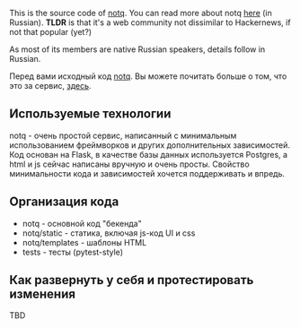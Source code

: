 This is the source code of [notq](https://notq.ru). You can read more about notq [here](https://notq.ru/238) (in Russian). **TLDR** is that it's a web community not dissimilar to Hackernews, if not that popular (yet?)

As most of its members are native Russian speakers, details follow in Russian.

Перед вами исходный код [notq](https://notq.ru). Вы можете почитать больше о том, что это за сервис, [здесь](https://notq.ru/238).

## Используемые технологии
notq - очень простой сервис, написанный с минимальным использованием фреймворков и других дополнительных зависимостей. Код основан на Flask, в качестве базы данных используется Postgres, а html и js сейчас написаны вручную и очень просты. Свойство минимальности кода и зависимостей хочется поддерживать и впредь.

## Организация кода
- notq - основной код "бекенда"
- notq/static - статика, включая js-код UI и css
- notq/templates - шаблоны HTML
- tests - тесты (pytest-style)

## Как развернуть у себя и протестировать изменения
TBD
